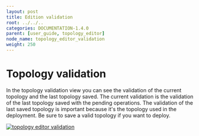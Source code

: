 ```yaml
---
layout: post
title: Edition validation
root: ../../..
categories: DOCUMENTATION-1.4.0
parent: [user_guide, topology_editor]
node_name: topology_editor_validation
weight: 250
---
```


# Topology validation

In the topology validation  view you can see the validation of the current topology and the last topology saved.
The current validation is the validation of the last topology saved with the pending operations.
The validation of the last saved topology is important because it's the topology used in the deployment.
Be sure to save a valid topology if you want to deploy.

[![topology editor validation](../../images/1.4.0/user_guide/topology_editor/topology_editor_validation.png)](../../images/1.4.0/user_guide/topology_editor/topology_editor_validation.png)

